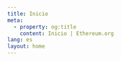 ```yaml
---
title: Inicio
meta:
  - property: og:title
    content: Inicio | Ethereum.org
lang: es
layout: home
---
```


<HomePage />
